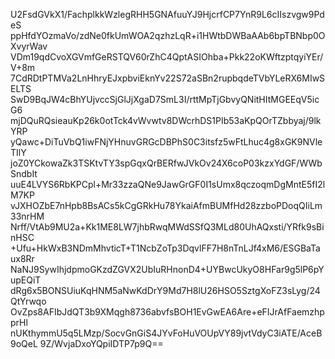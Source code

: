 U2FsdGVkX1/FachplkkWzlegRHH5GNAfuuYJ9HjcrfCP7YnR9L6cIIszvgw9PdeS
ppHfdYOzmaVo/zdNe0fkUmWOA2qzhzLqR+i1HWtbDWBaAAb6bpTBNbp0OXvyrWav
VDm19qdCvoXGVmfGeRSTQV60rZhC4QptASIOhba+Pkk22oKWftzptqyiYEr/V+8m
7CdRDtPTMVa2LnHhryEJxpbviEknYv22S72aSBn2rupbqdeTVbYLeRX6MIwSELTS
SwD9BqJW4cBhYUjvccSjGlJjXgaD7SmL3I/rttMpTjGbvyQNitHItMGEEqV5icG6
mjDQuRQsieauKp26k0otTck4vWvwtv8DWcrhDS1PIb53aKpQOrTZbbyaj/9lkYRP
yQawc+DiTuVbQ1iwFNjYHnuvGRGcDBPhS0C3itsfz5wFtLhuc4g8xGK9NVleTIlY
joZ0YCkowaZk3TSKtvTY3spGqxQrBERfwJVkOv24X6coP03kzxYdGF/WWbSndbIt
uuE4LVYS6RbKPCpl+Mr33zzaQNe9JawGrGF0I1sUmx8qczoqmDgMntE5fI2lM7KP
vJXHOZbE7nHpb8BsACs5kCgGRkHu78YkaiAfmBUMfHd28zzboPDoqQIiLm33nrHM
Nrff/VtAb9MU2a+Kk1ME8LW7jhbRwqMWdSSfQ3MLd80UhAQxsti/YRfk9sBinHSC
+Ufu+HkWxB3NDmMhvticT+T1NcbZoTp3DqvlFF7H8nTnLJf4xM6/ESGBaTaux8Rr
NaNJ9SywIhjdpmoGKzdZGVX2UbIuRHnonD4+UYBwcUkyO8HFar9g5lP6pYupEQiT
dRg6x5BONSUiuKqHNM5aNwKdDrY9Md7H8lU26HSO5SztgXoFZ3sLyg/24QtYrwqo
OvZps8AFIbJdQT3b9XMqgh8736abvfsBOH1EvGwEA6Are+eFIJrAfFaemzhpprHl
nUKthymmU5q5LMzp/SocvGnGiS4JYvFoHuVOUpVY89jvtVdyC3iATE/AceB9oQeL
9Z/WvjaDxoYQpiIDTP7p9Q==
